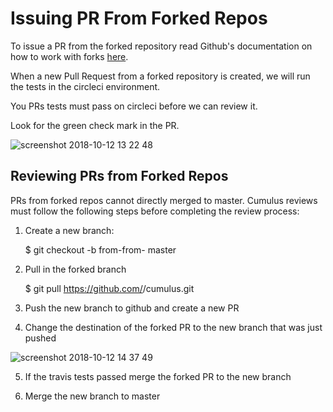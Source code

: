 # Issuing PR From Forked Repos

To issue a PR from the forked repository read Github's documentation on how to work with forks [here](https://help.github.com/articles/working-with-forks/).

When a new Pull Request from a forked repository is created, we will run the tests in the circleci environment.

You PRs tests must pass on circleci before we can review it.

Look for the green check mark in the PR.

![screenshot 2018-10-12 13 22 48](https://user-images.githubusercontent.com/1933118/46869548-80d31480-ce2c-11e8-81fc-10096e701189.png)

## Reviewing PRs from Forked Repos

PRs from forked repos cannot directly merged to master. Cumulus reviews must follow the following steps before completing the review process:

1. Create a new branch:

     $ git checkout -b from-from-<name-of-the-branch> master

2. Pull in the forked branch

     $ git pull https://github.com/<forked-username>/cumulus.git <name-of-the-branch>

3. Push the new branch to github and create a new PR

4. Change the destination of the forked PR to the new branch that was just pushed

![screenshot 2018-10-12 14 37 49](https://user-images.githubusercontent.com/1933118/46869547-80d31480-ce2c-11e8-9d2f-b8e1ea01fdb6.png)

5. If the travis tests passed merge the forked PR to the new branch

6. Merge the new branch to master

